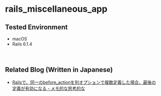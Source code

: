 # rails_miscellaneous_app

## Tested Environment

- macOS
- Rails 6.1.4

　  

## Related Blog (Written in Japanese)

- [Railsで、同一のbefore_actionを別オプションで複数定義した場合、最後の定義が有効になる - メモ的な思考的な](https://thinkami.hatenablog.com/entry/2021/07/13/232000)